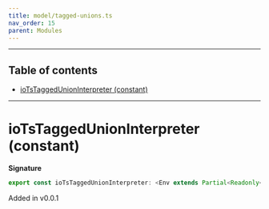 ```yaml
---
title: model/tagged-unions.ts
nav_order: 15
parent: Modules
---
```


---

<h2 class="text-delta">Table of contents</h2>

- [ioTsTaggedUnionInterpreter (constant)](#iotstaggedunioninterpreter-constant)

---

# ioTsTaggedUnionInterpreter (constant)

**Signature**

```ts
export const ioTsTaggedUnionInterpreter: <Env extends Partial<Readonly<Record<"IoTsURI", any>>>>() => ModelAlgebraTaggedUnions<"IoTsURI", Env> = ...
```

Added in v0.0.1
